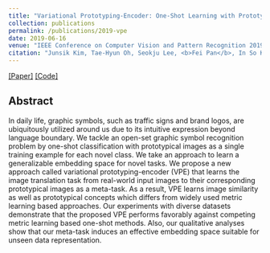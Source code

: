 ```yaml
---
title: "Variational Prototyping-Encoder: One-Shot Learning with Prototypical Images"
collection: publications
permalink: /publications/2019-vpe
date: 2019-06-16
venue: "IEEE Conference on Computer Vision and Pattern Recognition 2019 (CVPR 2019)"
citation: "Junsik Kim, Tae-Hyun Oh, Seokju Lee, <b>Fei Pan</b>, In So Kweon. <i>IEEE Conference on Computer Vision and Pattern Recognition 2019</i>. <b>CVPR 2019</b>."
---
```


[[Paper]](https://arxiv.org/pdf/1904.08482.pdf) [[Code]](https://github.com/mibastro/VPE)

## Abstract
In daily life, graphic symbols, such as traffic signs and brand logos, are ubiquitously utilized around us due to its intuitive expression beyond language boundary. We tackle an open-set graphic symbol recognition problem by one-shot classification with prototypical images as a single training example for each novel class. We take an approach to learn a generalizable embedding space for novel tasks. We propose a new approach called variational prototyping-encoder (VPE) that learns the image translation task from real-world input images to their corresponding prototypical images as a meta-task. As a result, VPE learns image similarity as well as prototypical concepts which differs from widely used metric learning based approaches. Our experiments with diverse datasets demonstrate that the proposed VPE performs favorably against competing metric learning based one-shot methods. Also, our qualitative analyses show that our meta-task induces an effective embedding space suitable for unseen data representation.